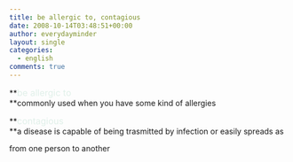 ```yaml
---
title: be allergic to, contagious
date: 2008-10-14T03:48:51+00:00
author: everydayminder
layout: single
categories:
  - english
comments: true
---
```

**<FONT color="#e0f0e9"><SPAN style="font-size:12pt;">be allergic to</SPAN><br /> </FONT>**commonly used when you have some kind of allergies

**<FONT color="#e0f0e9"><SPAN style="font-size:12pt;">contagious</SPAN><br /> </FONT>**a disease is capable of being trasmitted by infection or easily spreads as
  
from one person to another
